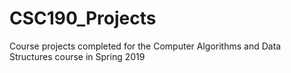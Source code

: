 # CSC190_Projects
Course projects completed for the Computer Algorithms and Data Structures course in Spring 2019
